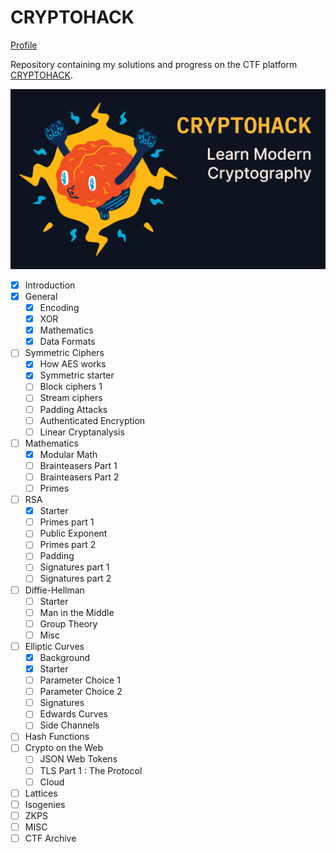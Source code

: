 # CRYPTOHACK
[Profile](https://cryptohack.org/user/nguyenvh/)

Repository containing my solutions and progress on the CTF platform [CRYPTOHACK](https://cryptohack.org/).

![image](./img/proxy-image.png)

- [x] Introduction
- [x] General
    - [x] Encoding
    - [x] XOR
    - [x] Mathematics
    - [x] Data Formats
- [ ] Symmetric Ciphers
    - [x] How AES works
    - [x] Symmetric starter
    - [ ] Block ciphers 1
    - [ ] Stream ciphers
    - [ ] Padding Attacks
    - [ ] Authenticated Encryption
    - [ ] Linear Cryptanalysis
- [ ] Mathematics
    - [x] Modular Math
    - [ ] Brainteasers Part 1
    - [ ] Brainteasers Part 2
    - [ ] Primes
- [ ] RSA
    - [x] Starter
    - [ ] Primes part 1
    - [ ] Public Exponent
    - [ ] Primes part 2
    - [ ] Padding
    - [ ] Signatures part 1
    - [ ] Signatures part 2
- [ ] Diffie-Hellman
    - [ ] Starter
    - [ ] Man in the Middle
    - [ ] Group Theory
    - [ ] Misc
- [ ] Elliptic Curves
    - [x] Background
    - [x] Starter
    - [ ] Parameter Choice 1
    - [ ] Parameter Choice 2
    - [ ] Signatures
    - [ ] Edwards Curves
    - [ ] Side Channels
- [ ] Hash Functions
- [ ] Crypto on the Web
    - [ ] JSON Web Tokens
    - [ ] TLS Part 1 : The Protocol
    - [ ] Cloud
- [ ] Lattices
- [ ] Isogenies
- [ ] ZKPS
- [ ] MISC
- [ ] CTF Archive
